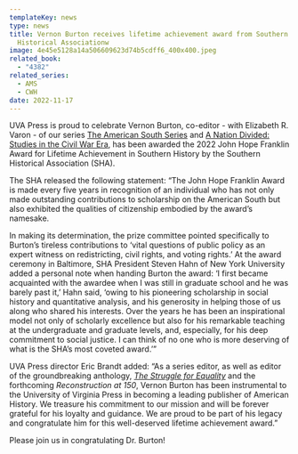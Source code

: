 ```yaml
---
templateKey: news
type: news
title: Vernon Burton receives lifetime achievement award from Southern
  Historical Associationw
image: 4e45e5128a14a506609623d74b5cdff6_400x400.jpeg
related_book:
  - "4382"
related_series:
  - AMS
  - CWH
date: 2022-11-17
---
```

UVA Press is proud to celebrate Vernon Burton, co-editor - with Elizabeth R. Varon - of our series [The American South Series](https://www.upress.virginia.edu/series/AMS) and [A Nation Divided: Studies in the Civil War Era](https://www.upress.virginia.edu/series/CWH), has been awarded the 2022 John Hope Franklin Award for Lifetime Achievement in Southern History by the Southern Historical Association (SHA).

The SHA released the following statement:
“The John Hope Franklin Award is made every five years in recognition of an individual who has not only made outstanding contributions to scholarship on the American South but also exhibited the qualities of citizenship embodied by the award’s namesake.

In making its determination, the prize committee pointed specifically to Burton’s tireless contributions to ‘vital questions of public policy as an expert witness on redistricting, civil rights, and voting rights.’ At the award ceremony in Baltimore, SHA President Steven Hahn of New York University added a personal note when handing Burton the award: ‘I first became acquainted with the awardee when I was still in graduate school and he was barely past it,’ Hahn said, ‘owing to his pioneering scholarship in social history and quantitative analysis, and his generosity in helping those of us along who shared his interests. Over the years he has been an inspirational model not only of scholarly excellence but also for his remarkable teaching at the undergraduate and graduate levels, and, especially, for his deep commitment to social justice. I can think of no one who is more deserving of what is the SHA’s most coveted award.’”

UVA Press director Eric Brandt added: “As a series editor, as well as editor of the groundbreaking anthology, *[The Struggle for Equality](https://www.upress.virginia.edu/title/4382)* and the forthcoming *Reconstruction at 150*, Vernon Burton has been instrumental to the University of Virginia Press in becoming a leading publisher of American History. We treasure his commitment to our mission and will be forever grateful for his loyalty and guidance. We are proud to be part of his legacy and congratulate him for this well-deserved lifetime achievement award.”

Please join us in congratulating Dr. Burton!